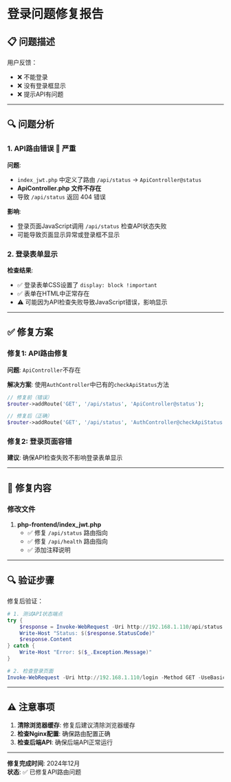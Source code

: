 # 登录问题修复报告

## 📋 问题描述

用户反馈：
- ❌ 不能登录
- ❌ 没有登录框显示
- ❌ 提示API有问题

---

## 🔍 问题分析

### 1. API路由错误 🔴 严重

**问题**:
- `index_jwt.php` 中定义了路由 `/api/status` -> `ApiController@status`
- **ApiController.php 文件不存在**
- 导致 `/api/status` 返回 404 错误

**影响**:
- 登录页面JavaScript调用 `/api/status` 检查API状态失败
- 可能导致页面显示异常或登录框不显示

### 2. 登录表单显示

**检查结果**:
- ✅ 登录表单CSS设置了 `display: block !important`
- ✅ 表单在HTML中正常存在
- ⚠️ 可能因为API检查失败导致JavaScript错误，影响显示

---

## ✅ 修复方案

### 修复1: API路由修复

**问题**: `ApiController`不存在

**解决方案**: 使用`AuthController`中已有的`checkApiStatus`方法

```php
// 修复前（错误）
$router->addRoute('GET', '/api/status', 'ApiController@status');

// 修复后（正确）
$router->addRoute('GET', '/api/status', 'AuthController@checkApiStatus');
```

### 修复2: 登录页面容错

**建议**: 确保API检查失败不影响登录表单显示

---

## 📝 修复内容

### 修改文件

1. **php-frontend/index_jwt.php**
   - ✅ 修复 `/api/status` 路由指向
   - ✅ 修复 `/api/health` 路由指向
   - ✅ 添加注释说明

---

## 🔍 验证步骤

修复后验证：

```powershell
# 1. 测试API状态端点
try {
    $response = Invoke-WebRequest -Uri http://192.168.1.110/api/status -Method GET -UseBasicParsing
    Write-Host "Status: $($response.StatusCode)"
    $response.Content
} catch {
    Write-Host "Error: $($_.Exception.Message)"
}

# 2. 检查登录页面
Invoke-WebRequest -Uri http://192.168.1.110/login -Method GET -UseBasicParsing
```

---

## ⚠️ 注意事项

1. **清除浏览器缓存**: 修复后建议清除浏览器缓存
2. **检查Nginx配置**: 确保路由配置正确
3. **检查后端API**: 确保后端API正常运行

---

**修复完成时间**: 2024年12月  
**状态**: ✅ 已修复API路由问题

